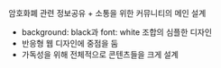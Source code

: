 암호화폐 관련 정보공유 + 소통을 위한 커뮤니티의 메인 설계

- background: black과 font: white 조합의 심플한 디자인
- 반응형 웹 디자인에 중점을 둠
- 가독성을 위해 전체적으로 콘텐츠들을 크게 설계